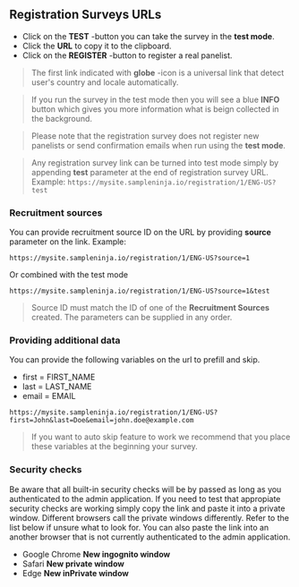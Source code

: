 ## Registration Surveys URLs

- Click on the **TEST** -button you can take the survey in the **test mode**. 
- Click the **URL** to copy it to the clipboard.
- Click on the **REGISTER** -button to register a real panelist.

> The first link indicated with **globe** -icon is a universal link that detect user's country and locale automatically.

> If you run the survey in the test mode then you will see a blue **INFO** button which gives you more information what is beign collected in the background. 

> Please note that the registration survey does not register new panelists or send confirmation emails when run using the **test mode**. 

> Any registration survey link can be turned into test mode simply by appending **test** parameter at the end of registration survey URL. Example:
> ```https://mysite.sampleninja.io/registration/1/ENG-US?test```

### Recruitment sources
You can provide recruitment source ID on the URL by providing **source** parameter on the link. Example:

```https://mysite.sampleninja.io/registration/1/ENG-US?source=1```

Or combined with the test mode

```https://mysite.sampleninja.io/registration/1/ENG-US?source=1&test```

> Source ID must match the ID of one of the **Recruitment Sources** created. The parameters can be supplied in any order.

### Providing additional data
You can provide the following variables on the url to prefill and skip.

- first = FIRST_NAME
- last = LAST_NAME
- email = EMAIL

```
https://mysite.sampleninja.io/registration/1/ENG-US?first=John&last=Doe&email=john.doe@example.com
```
> If you want to auto skip feature to work we recommend that you place these variables at the beginning your survey.

### Security checks

Be aware that all built-in security checks will be by passed as long as you authenticated to the admin application. If you need to test that appropiate security checks are working simply copy the link and paste it into a private window. Different browsers call the private windows differently. Refer to the list below if unsure what to look for. You can also paste the link into an another browser that is not currently authenticated to the admin application.

- Google Chrome **New ingognito window**
- Safari **New private window**
- Edge **New inPrivate window**
